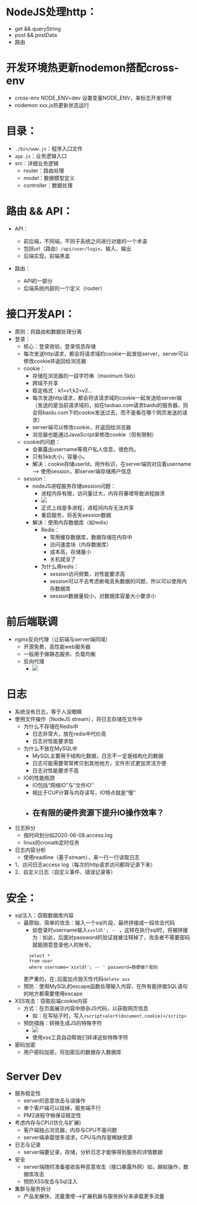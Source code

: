 # NodeJS处理http：
- get && queryString
- post && postData
- 路由

# 开发环境热更新nodemon搭配cross-env
- cross-env NODE_ENV=dev 设置变量NODE_ENV，来标志开发环境
- nodemon xxx.js热更新状态运行

# 目录：
- `./bin/www.js`：程序入口文件
- `app.js`：业务逻辑入口
- src：详细业务逻辑
    - router：路由处理
    - model：数据模型定义
    - controller：数据处理

# 路由 && API：
- API：
    - 前后端，不同端，不同子系统之间进行对接的一个术语
    - 包括url（路由）`/api/user/login`、输入、输出
    - 后端实现，前端黑盒

- 路由：
    - API的一部分
    - 后端系统内部的一个定义（router）

# 接口开发API：
- 原则：将路由和数据处理分离
- 登录：
    - 核心：登录效验，登录信息存储
    - 每次发送http请求，都会将请求域的cookie一起发给server，server可以修改cookie并返回给浏览器
    - cookie：
        - 存储在浏览器的一段字符串（maximum 5kb）
        - 跨域不共享
        - 稳定格式：k1=v1;k2=v2...
        - 每次发送http请求，都会将该请求域的cookie一起发送给server端（发送的是当前请求域的，如在taobao.com请求baidu的服务器，则会将baidu.com下的cookie发送过去，而不是看在哪个网页发送的请求）
        - server端可以修改cookie，并返回给浏览器
        - 浏览器也能通过JavaScript来修改cookie（但有限制）
    - cookie的问题：
        - 会暴露出username等用户私人信息，很危险。
        - 只有5kb大小，容量小。
        - 解决：cookie存储userId，用作标识，在server端则对应着username --> 使用session，即server端存储用户信息
    - session：
        - nodeJS进程服务存储session问题：
            - 进程内存有限，访问量过大，内存将暴增导致进程崩溃
            - ![](./assets/1.jpg)
            - 正式上线是多进程，进程间内存无法共享
            - 重启服务，将丢失session数据
        - 解决：使用内存数据库（如redis）
            - Redis：
                - 常用缓存数据库，数据存储在内存中
                - 访问速度块（内存数据库）
                - 成本高，存储量小
                - 关机就没了
            - 为什么用redis：
                - session访问频繁，对性能要求高
                - session可以不去考虑断电丢失数据的问题，所以可以使用内存数据库
                - session数据量较小，对数据库容量大小要求小

# 前后端联调
- nginx反向代理（让前端与server端同域）
    - 开源免费，高性能web服务器
    - 一般用于做静态服务、负载均衡
    - 反向代理
        - ![](./assets/2.jpg)

# 日志
- 系统没有日志，等于人没眼睛
- 使用文件操作（NodeJS stream），将日志存储在文件中
    - 为什么不存储在Redis中
        - 日志非常大，放在redis中代价高
        - 日志对性能要求低
    - 为什么不放在MySQL中
        - MySQL主要用于结构化数据，日志不一定是结构化的数据
        - 日志可能需要常常拷贝到其他地方，文件形式更加灵活方便
        - 日志对性能要求不高
    - IO的性能瓶颈
        - IO包括“网络IO”与“文件IO”
        - 相比于CUP计算与内存读写，IO特点就是“慢”
        - 在有限的硬件资源下提升IO操作效率？
            - 
- 日志拆分
    - 按时间划分如2020-06-08.access.log
    - linux的cronatb定时任务
- 日志内容分析
    - 使用readline（基于stream），来一行一行读取日志
- 1、访问日志access log（每次的http请求访问都将记录下来）
- 2、自定义日志（自定义事件、错误记录等）


# 安全：
- sql注入：窃取数据库内容
    - 最原始、简单的攻击：输入一个sql片段，最终拼接成一段攻击代码
        - 如登录时username输入`xzxldl'; -- `，这样在执行sql时，将被拼接为：如此，后面对password的验证就被注释掉了，攻击者不需要密码就能随意登录他人的账号。
        ```
          select * 
          from user 
          where username='xzxldl'; -- ' password=随便输个密码
        ```
        更严重的，在`;`后面加点毁灭性代码`delete xxx`
    - 预防：使用MySQL的escape函数处理输入内容，在所有能拼接SQL语句的地方都需要使用escape
- XSS攻击：窃取前端cookie内容
    - 方式：在页面展示内容中掺杂JS代码，以获取网页信息
        - 如：在写帖子时，写入`<script>alert(document.cookie)</scritp>`
    - 预防措施：转换生成JS的特殊字符
        - ![](./assets/特殊字符.jpg)
        - 使用xss工具自动帮我们转译这些特殊字符
- 密码加密
    - 用户密码加密，将加密后的数据存入数据库


# Server Dev
- 服务稳定性
    - server的恶意攻击与误操作
    - 单个客户端可以挂掉，服务端不行
    - PM2进程守候保证稳定性
- 考虑内存与CPU(优化与扩展)
    - 客户端独占浏览器，内存与CPU不是问题
    - server端承载很多请求，CPU与内存是稀缺资源
- 日志与记录
    - server端要记录，存储，分析日志才能够得到服务的详情数据
- 安全
    - server端随时准备接收各种恶意攻击（接口暴露外网）如，越权操作，数据库攻击
    - 预防XSS攻击与Sql注入
- 集群与服务拆分
    - 产品发展快，流量激增-->扩展机器与服务拆分来承载更多流量